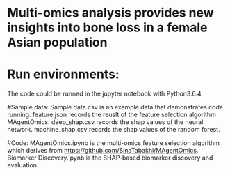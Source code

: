 # Multi-omics analysis provides new insights into bone loss in a female Asian population

# Run environments:
The code could be runned in the jupyter notebook with Python3.6.4

#Sample data: 
Sample data.csv is an example data that demonstrates code running.
feature.json records the reuslt of the feature selection algorithm MAgentOmics.
deep_shap.csv records the shap values of the neural network.
machine_shap.csv records the shap values of the random forest.

#Code:
MAgentOmics.ipynb is the multi-omics feature selection algorithm which derives from https://github.com/SinaTabakhi/MAgentOmics.
Biomarker Discovery.ipynb is the SHAP-based biomarker discovery and evaluation.
